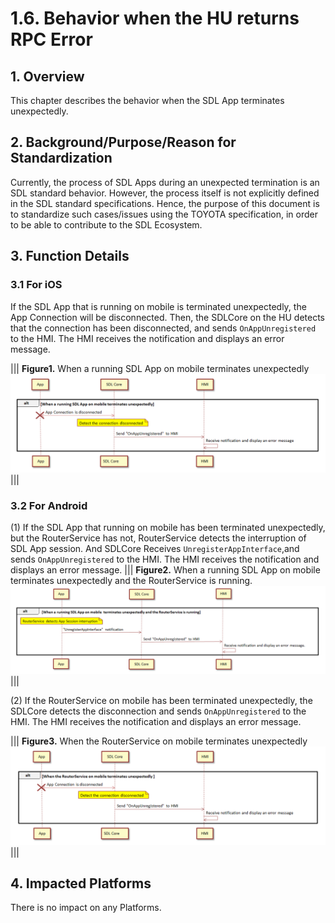 # 1.6. Behavior when the HU returns RPC Error

## 1. Overview
This chapter describes the behavior when the SDL App terminates unexpectedly.

## 2. Background/Purpose/Reason for Standardization
Currently, the process of SDL Apps during an unexpected termination is an SDL standard behavior. However, the process itself is not explicitly defined in the SDL standard specifications. Hence, the purpose of this document is to standardize such cases/issues using the TOYOTA specification, in order to be able to contribute to the SDL Ecosystem.

## 3. Function Details
### 3.1 For iOS
If the SDL App that is running on mobile is terminated unexpectedly, the App Connection will be disconnected. Then, the SDLCore on the HU detects that the connection has been disconnected, and sends `OnAppUnregistered` to the HMI. The HMI receives the notification and displays an error message.

|||
**Figure1.** When a running SDL App on mobile terminates unexpectedly
![Figure1_sequence_of_SDLApp_for_iOS_terminates_unexpectedly.png](./assets/Figure1_sequence_of_SDLApp_for_iOS_terminates_unexpectedly.png)
|||

### 3.2 For Android
(1) If the SDL App that running on mobile has been terminated unexpectedly, but the RouterService has not, RouterService detects the interruption of SDL App session. And SDLCore Receives `UnregisterAppInterface`,and sends `OnAppUnregistered` to the HMI. The HMI receives the notification and displays an error message.
|||
**Figure2.** When a running SDL App on mobile terminates unexpectedly and the RouterService is running.
![Figure2_sequence_of_SDLApp_for_Android_terminates_unexpectedly_01.png](./assets/Figure2_sequence_of_SDLApp_for_Android_terminates_unexpectedly_01.png)
|||

(2) If the RouterService on mobile has been terminated unexpectedly, the SDLCore detects the disconnection and sends `OnAppUnregistered` to the HMI. The HMI receives the notification and displays an error message.

|||
**Figure3.** When the RouterService on mobile terminates unexpectedly
![Figure3_sequence_of_SDLApp_for_Android_terminates_unexpectedly_02.png](./assets/Figure3_sequence_of_SDLApp_for_Android_terminates_unexpectedly_02.png)
|||

## 4. Impacted Platforms
There is no impact on any Platforms.
